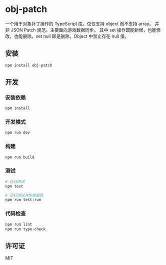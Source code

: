 # obj-patch

一个用于对象补丁操作的 TypeScript 库。仅仅支持 object 而不支持 array。
并非 JSON Patch 规范。主要面向游戏数据同步。
其中 set 操作既能新增，也能修改，也能删除。set null 即是删除。Object 中禁止存在 null 值。

## 安装

```bash
npm install obj-patch
```

## 开发

### 安装依赖

```bash
npm install
```

### 开发模式

```bash
npm run dev
```

### 构建

```bash
npm run build
```

### 测试

```bash
# 运行测试
npm test

# 运行测试并生成报告
npm run test:run
```

### 代码检查

```bash
npm run lint
npm run type-check
```

## 许可证

MIT 